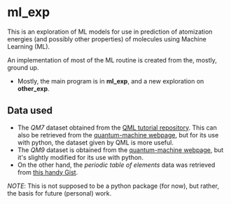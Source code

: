 # ml_exp

This is an exploration of ML models for use in prediction of atomization energies (and possibly other properties) of molecules using Machine Learning (ML).

An implementation of most of the ML routine is created from the, mostly, ground up.

* Mostly, the main program is in **ml_exp**, and a new exploration on **other_exp**.

## Data used

* The *QM7* dataset obtained from the [QML tutorial repository](https://github.com/qmlcode/tutorial). This can also be retrieved from the [quantum-machine webpage](http://www.quantum-machine.org/datasets/), but for its use with python, the dataset given by QML is more useful.
* The *QM9* dataset is obtained from the [quantum-machine webpage](http://www.quantum-machine.org/datasets/), but it's slightly modified for its use with python.
* On the other hand, the *periodic table of elements* data was retrieved from [this handy Gist](https://gist.github.com/GoodmanSciences/c2dd862cd38f21b0ad36b8f96b4bf1ee).

*NOTE*: This is not supposed to be a python package (for now), but rather, the basis for future (personal) work.
